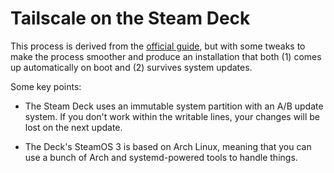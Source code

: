 # Tailscale on the Steam Deck

This process is derived from the [official guide][official-guide], but with some
tweaks to make the process smoother and produce an installation that both (1)
comes up automatically on boot and (2) survives system updates.

Some key points:

- The Steam Deck uses an immutable system partition with an A/B update system.
  If you don't work within the writable lines, your changes will be lost on the
  next update.

- The Deck's SteamOS 3 is based on Arch Linux, meaning that you can use a bunch
  of Arch and systemd-powered tools to handle things.

[official-guide]: https://tailscale.com/blog/steam-deck/
